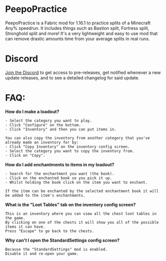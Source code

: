 # PeepoPractice

PeepoPractice is a Fabric mod for 1.16.1 to practice splits of a Minecraft Any% speedrun. It includes things such as Bastion split, Fortress split, Stronghold split and more! It's a very lightweight and easy to use mod that can remove drastic amounts time from your average splits in real runs.

# Discord

[Join the Discord](https://discord.gg/s9m8gf6pju) to get access to pre-releases, get notified whenever a new update releases, and to see a detailed changelog for said update.

# FAQ:

**How do I make a loadout?**

```
- Select the category you want to play.
- Click "Configure" on the bottom.
- Click "Inventory" and then you can put items in.

You can also copy the inventory from another category that you've already made an inventory for by:
- Click "Copy Inventory" on the inventory config screen.
- Select the category you want to copy the inventory from.
- Click on "Copy".
```

**How do I add enchantments to items in my loadout?**

```
- Search for the enchantment you want (the book).
- Click on the enchanted book so you pick it up.
- Whilst holding the book click on the item you want to enchant.

If the item can be enchanted by the selected enchantment book it will be added to the item's enchantments.
```

**What is the "Loot Tables" tab on the inventory config screen?**

```
This is an inventory where you can view all the chest loot tables in the game.
By clicking on one of the chests it will show you all of the possible items it can have.
Press "Escape" to go back to the chests.
```

**Why can't I open the StandardSettings config screen?**
```
Because the "StandardSettings" mod is enabled.
Disable it and re-open your game.
```
